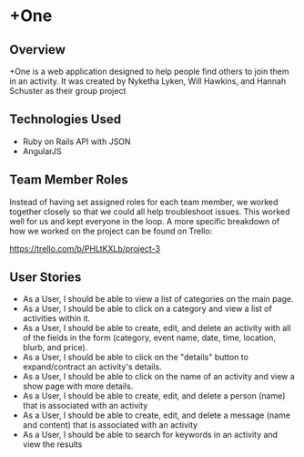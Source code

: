 # +One

## Overview
+One is a web application designed to help people find others to join them in an activity. It was created by Nyketha Lyken, Will Hawkins, and Hannah Schuster as their group project

## Technologies Used

* Ruby on Rails API with JSON
* AngularJS

## Team Member Roles

Instead of having set assigned roles for each team member, we worked together closely so that we could all help troubleshoot issues. This worked well for us and kept everyone in the loop. A more specific breakdown of how we worked on the project can be found on Trello:

https://trello.com/b/PHLtKXLb/project-3

## User Stories

* As a User, I should be able to view a list of categories on the main page.
* As a User, I should be able to click on a category and view a list of activities within it.
* As a User, I should be able to create, edit, and delete an activity with all of the fields in the form (category, event name, date, time, location, blurb, and price).
* As a User, I should be able to click on the "details" button to expand/contract an activity's details.
* As a User, I should be able to click on the name of an activity and view a show page with more details.
* As a User, I should be able to create, edit, and delete a person (name) that is associated with an activity
* As a User, I should be able to create, edit, and delete a message (name and content) that is associated with an activity
* As a User, I should be able to search for keywords in an activity and view the results
